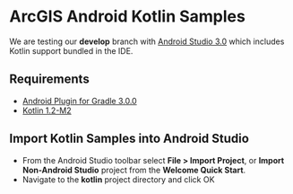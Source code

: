 # ArcGIS Android Kotlin Samples
We are testing our **develop** branch with [Android Studio 3.0](https://developer.android.com/studio/preview/index.html) which includes Kotlin support bundled in the IDE. 

## Requirements 
- [Android Plugin for Gradle 3.0.0](https://developer.android.com/studio/build/gradle-plugin-3-0-0.html)
- [Kotlin 1.2-M2](https://blog.jetbrains.com/kotlin/2017/08/kotlin-1-2-m2-is-out/)

## Import Kotlin Samples into Android Studio

- From the Android Studio toolbar select **File > Import Project**, or **Import Non-Android Studio** project from the **Welcome Quick Start**.
- Navigate to the **kotlin** project directory and click OK
